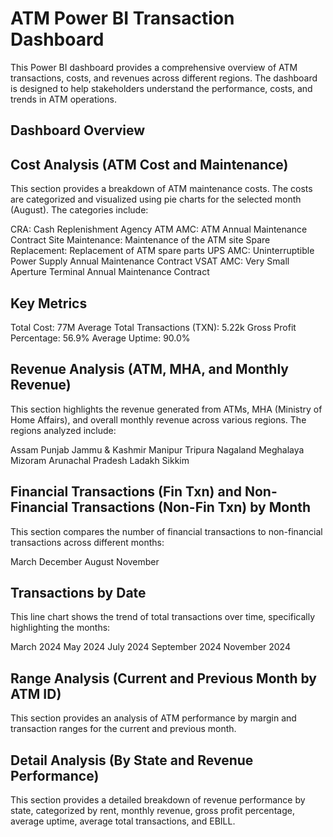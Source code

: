 # ATM Power BI Transaction Dashboard
This Power BI dashboard provides a comprehensive overview of ATM transactions, costs, and revenues across different regions. The dashboard is designed to help stakeholders understand the performance, costs, and trends in ATM operations.

## Dashboard Overview

## Cost Analysis (ATM Cost and Maintenance)
This section provides a breakdown of ATM maintenance costs. The costs are categorized and visualized using pie charts for the selected month (August). The categories include:

CRA: Cash Replenishment Agency
ATM AMC: ATM Annual Maintenance Contract
Site Maintenance: Maintenance of the ATM site
Spare Replacement: Replacement of ATM spare parts
UPS AMC: Uninterruptible Power Supply Annual Maintenance Contract
VSAT AMC: Very Small Aperture Terminal Annual Maintenance Contract
## Key Metrics
Total Cost: 77M
Average Total Transactions (TXN): 5.22k
Gross Profit Percentage: 56.9%
Average Uptime: 90.0%

## Revenue Analysis (ATM, MHA, and Monthly Revenue)
This section highlights the revenue generated from ATMs, MHA (Ministry of Home Affairs), and overall monthly revenue across various regions. The regions analyzed include:

Assam
Punjab
Jammu & Kashmir
Manipur
Tripura
Nagaland
Meghalaya
Mizoram
Arunachal Pradesh
Ladakh
Sikkim

## Financial Transactions (Fin Txn) and Non-Financial Transactions (Non-Fin Txn) by Month
This section compares the number of financial transactions to non-financial transactions across different months:

March
December
August
November

## Transactions by Date
This line chart shows the trend of total transactions over time, specifically highlighting the months:

March 2024
May 2024
July 2024
September 2024
November 2024

## Range Analysis (Current and Previous Month by ATM ID)
This section provides an analysis of ATM performance by margin and transaction ranges for the current and previous month.

## Detail Analysis (By State and Revenue Performance)
This section provides a detailed breakdown of revenue performance by state, categorized by rent, monthly revenue, gross profit percentage, average uptime, average total transactions, and EBILL.
